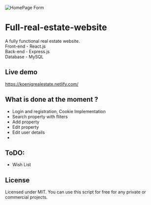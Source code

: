 ![HomePage Form](https://i.imgur.com/03fTUby.jpg)
# Full-real-estate-website
A fully functional real estate website.</br>
Front-end - React.js</br>
Back-end - Express.js</br>
Database - MySQL</br>

## Live demo
https://koenigrealestate.netlify.com/

## What is done at the moment ?
  * Login and registration, Cookie Implementation
  * Search property with fliters
  * Add property
  * Edit property
  * Edit user details
  *
## ToDO: 
  * Wish List

## License
Licensed under MIT. You can use this script for free for any private or commercial projects.
